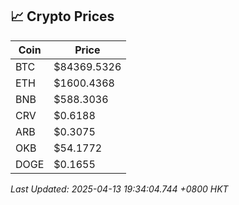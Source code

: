 ## 📈 Crypto Prices

| Coin | Price |
| ---- | ----- |
| BTC | $84369.5326 |
| ETH | $1600.4368 |
| BNB | $588.3036 |
| CRV | $0.6188 |
| ARB | $0.3075 |
| OKB | $54.1772 |
| DOGE | $0.1655 |

_Last Updated: 2025-04-13 19:34:04.744 +0800 HKT_